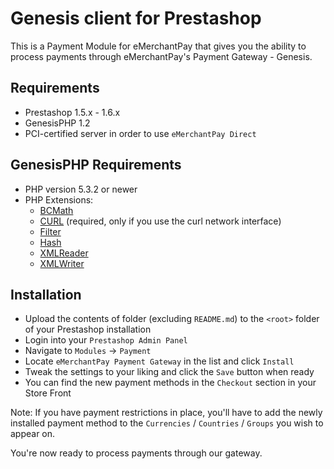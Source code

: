 Genesis client for Prestashop
=============================

This is a Payment Module for eMerchantPay that gives you the ability to process payments through eMerchantPay's Payment Gateway - Genesis.

Requirements
------------

* Prestashop 1.5.x - 1.6.x
* GenesisPHP 1.2
* PCI-certified server in order to use ```eMerchantPay Direct```

GenesisPHP Requirements
------------

* PHP version 5.3.2 or newer
* PHP Extensions:
    * [BCMath](https://php.net/bcmath)
    * [CURL](https://php.net/curl) (required, only if you use the curl network interface)
    * [Filter](https://php.net/filter)
    * [Hash](https://php.net/hash)
    * [XMLReader](https://php.net/xmlreader)
    * [XMLWriter](https://php.net/xmlwriter)

Installation
------------

* Upload the contents of folder (excluding ```README.md```) to the ```<root>``` folder of your Prestashop installation
* Login into your ```Prestashop Admin Panel```
* Navigate to ```Modules``` -> ```Payment```
* Locate ```eMerchantPay Payment Gateway``` in the list and click ```Install```
* Tweak the settings to your liking and click the ```Save``` button when ready
* You can find the new payment methods in the ```Checkout``` section in your Store Front

Note: If you have payment restrictions in place, you'll have to add the newly installed payment method to the ```Currencies``` / ```Countries``` / ```Groups``` you wish to appear on.

You're now ready to process payments through our gateway.
